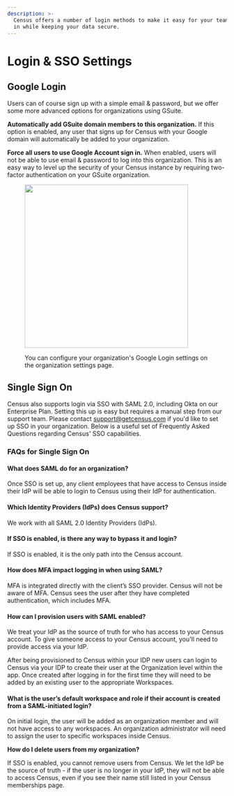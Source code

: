 ```yaml
---
description: >-
  Census offers a number of login methods to make it easy for your team to get
  in while keeping your data secure.
---
```


# Login & SSO Settings

## Google Login

Users can of course sign up with a simple email & password, but we offer some more advanced options for organizations using GSuite.

**Automatically add GSuite domain members to this organization.** If this option is enabled, any user that signs up for Census with your Google domain will automatically be added to your organization.&#x20;

**Force all users to use Google Account sign in.** When enabled, users will not be able to use email & password to log into this organization. This is an easy way to level up the security of your Census instance by requiring two-factor authentication on your GSuite organization.

<figure><img src="../../.gitbook/assets/screenshot 2023-07-18 at 16.22@2x.png" alt="" width="375"><figcaption><p>You can configure your organization's Google Login settings on the organization settings page.</p></figcaption></figure>

## Single Sign On

Census also supports login via SSO with SAML 2.0, including Okta on our Enterprise Plan. Setting this up is easy but requires a manual step from our support team. Please contact [support@getcensus.com](mailto:support@getcensus.com) if you'd like to set up SSO in your organization. Below is a useful set of Frequently Asked Questions regarding Census' SSO capabilities.

### FAQs for Single Sign On

#### **What does SAML do for an organization?**

Once SSO is set up, any client employees that have access to Census inside their IdP will be able to login to Census using their IdP for authentication.

#### Which Identity Providers (IdPs) does Census support?

We work with all SAML 2.0 Identity Providers (IdPs).

#### If SSO is enabled, is there any way to bypass it and login?

If SSO is enabled, it is the only path into the Census account.

#### How does MFA impact logging in when using SAML?

MFA is integrated directly with the client’s SSO provider. Census will not be aware of MFA. Census sees the user after they have completed authentication, which includes MFA.

#### How can I provision users with SAML enabled?

We treat your IdP as the source of truth for who has access to your Census account. To give someone access to your Census account, you'll need to provide access via your IdP.

After being provisioned to Census within your IDP new users can login to Census via your IDP to create their user at the Organization level within the app. Once created after logging in for the first time they will need to be added by an existing user to the appropriate Workspaces. &#x20;

#### What is the user’s default workspace and role if their account is created from a SAML-initiated login?

On initial login, the user will be added as an organization member and will not have access to any workspaces. An organization administrator will need to assign the user to specific workspaces inside Census.

**How do I delete users from my organization?**

If SSO is enabled, you cannot remove users from Census. We let the IdP be the source of truth - if the user is no longer in your IdP, they will not be able to access Census, even if you see their name still listed in your Census memberships page.

####
